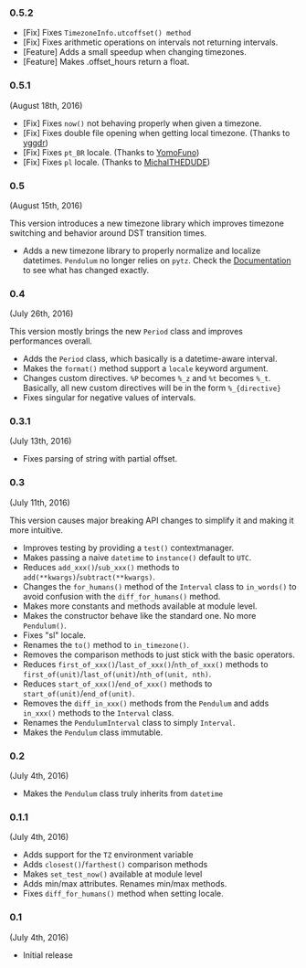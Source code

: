 ### 0.5.2

- [Fix] Fixes `TimezoneInfo.utcoffset() method`
- [Fix] Fixes arithmetic operations on intervals not returning intervals.
- [Feature] Adds a small speedup when changing timezones.
- [Feature] Makes .offset_hours return a float. 


### 0.5.1

(August 18th, 2016)

- [Fix] Fixes `now()` not behaving properly when given a timezone.
- [Fix] Fixes double file opening when getting local timezone. (Thanks to [yggdr](https://github.com/yggdr))
- [Fix] Fixes `pt_BR` locale. (Thanks to [YomoFuno](https://github.com/YomoFuno))
- [Fix] Fixes `pl` locale. (Thanks to [MichalTHEDUDE](https://github.com/MichalTHEDUDE))


### 0.5

(August 15th, 2016)

This version introduces a new timezone library which improves
timezone switching and behavior around DST transition times.

- Adds a new timezone library to properly normalize and localize datetimes.
``Pendulum`` no longer relies on ``pytz``.
Check the [Documentation](/docs/#timezone) to see what has changed exactly.


### 0.4

(July 26th, 2016)

This version mostly brings the new ``Period`` class and improves performances overall.

- Adds the `Period` class, which basically is a datetime-aware interval.
- Makes the `format()` method support a `locale` keyword argument.
- Changes custom directives. `%P` becomes `%_z` and `%t` becomes `%_t`.
Basically, all new custom directives will be in the form `%_{directive}`
- Fixes singular for negative values of intervals.

### 0.3.1

(July 13th, 2016)

- Fixes parsing of string with partial offset.


### 0.3

(July 11th, 2016)

This version causes major breaking API changes to simplify it and making it more intuitive.

- Improves testing by providing a `test()` contextmanager.
- Makes passing a naive `datetime` to `instance()` default to `UTC`.
- Reduces `add_xxx()`/`sub_xxx()` methods to `add(**kwargs)`/`subtract(**kwargs)`.
- Changes the `for_humans()` method of the `Interval` class to `in_words()` to avoid confusion with the `diff_for_humans()` method.
- Makes more constants and methods available at module level.
- Makes the constructor behave like the standard one. No more `Pendulum()`.
- Fixes "sl" locale.
- Renames the `to()` method to `in_timezone()`.
- Removes the comparison methods to just stick with the basic operators.
- Reduces `first_of_xxx()`/`last_of_xxx()`/`nth_of_xxx()` methods to `first_of(unit)`/`last_of(unit)`/`nth_of(unit, nth)`.
- Reduces `start_of_xxx()`/`end_of_xxx()` methods to `start_of(unit)`/`end_of(unit)`.
- Removes the `diff_in_xxx()` methods from the `Pendulum` and adds `in_xxx()` methods to the `Interval` class.
- Renames the `PendulumInterval` class to simply `Interval`.
- Makes the `Pendulum` class immutable.


### 0.2

(July 4th, 2016)

- Makes the `Pendulum` class truly inherits from `datetime`


### 0.1.1

(July 4th, 2016)

- Adds support for the `TZ` environment variable
- Adds `closest()`/`farthest()` comparison methods
- Makes `set_test_now()` available at module level
- Adds min/max attributes. Renames min/max methods.
- Fixes `diff_for_humans()` method when setting locale.


### 0.1

(July 4th, 2016)

- Initial release
